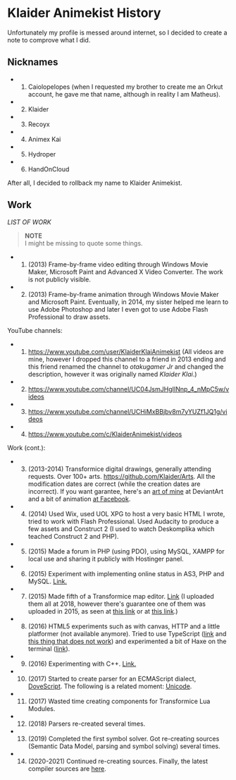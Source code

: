 # Klaider Animekist History

Unfortunately my profile is messed around internet, so I decided to create a note to comprove what I did.

## Nicknames

- 1. Caiolopelopes (when I requested my brother to create me an Orkut account, he gave me that name, although in reality I am Matheus).
- 2. Klaider
- 3. Recoyx
- 4. Animex Kai
- 5. Hydroper
- 6. HandOnCloud

After all, I decided to rollback my name to Klaider Animekist.

## Work

_LIST OF WORK_

> **NOTE**<br>
> I might be missing to quote some things.<br>

- 1. (2013) Frame-by-frame video editing through Windows Movie Maker, Microsoft Paint and Advanced X Video Converter. The work is not publicly visible.
- 2. (2013) Frame-by-frame animation through Windows Movie Maker and Microsoft Paint. Eventually, in 2014, my sister helped me learn to use Adobe Photoshop and later I even got to use Adobe Flash Professional to draw assets.

YouTube channels:
- 1. https://www.youtube.com/user/KlaiderKlaiAnimekist (All videos are mine, however I dropped this channel to a friend in 2013 ending and this friend renamed the channel to _otakugamer Jr_ and changed the description, however it was originally named _Klaider Klai_.)
- 2. https://www.youtube.com/channel/UC04JsmJHgIINnp_4_nMpC5w/videos
- 3. https://www.youtube.com/channel/UCHiMxBBjbv8m7yYUZf1JQ1g/videos
- 4. https://www.youtube.com/c/KlaiderAnimekist/videos

Work (cont.):

- 3. (2013-2014) Transformice digital drawings, generally attending requests. Over 100+ arts. https://github.com/Klaider/Arts. All the modification dates are correct (while the creation dates are incorrect). If you want garantee, here's an [art of mine](https://www.deviantart.com/hydroper/art/Transformice-Drawing-to-Luanpow-478237180) at DeviantArt and a bit of animation [at Facebook](https://www.facebook.com/juwp801/posts/794490747235694).
- 4. (2014) Used Wix, used UOL XPG to host a very basic HTML I wrote, tried to work with Flash Professional. Used Audacity to produce a few assets and Construct 2 (I used to watch Deskomplika which teached Construct 2 and PHP).
- 5. (2015) Made a forum in PHP (using PDO), using MySQL, XAMPP for local use and sharing it publicly with Hostinger panel.
- 6. (2015) Experiment with implementing online status in AS3, PHP and MySQL. [Link.](https://www.youtube.com/watch?v=Y9pas0h8JU4)
- 7. (2015) Made fifth of a Transformice map editor. [Link](https://www.mediafire.com/file/7k723p60pbt74cq/MapEditors_by_KlaiderAnimekist.zip/file) (I uploaded them all at 2018, however there's guarantee one of them was uploaded in 2015, as seen at [this link](https://www.mediafire.com/file/chr41ct84pvcn4o/MapperQuery_by_KlaiderAnimekist.rar/file) or at [this link](https://atelier801.com/topic?f=6&t=810052).)
- 8. (2016) HTML5 experiments such as with canvas, HTTP and a little platformer (not available anymore). Tried to use TypeScript ([link](https://stackoverflow.com/questions/41040024/destructuring-assignment-with-private-properties-at-class-results-in-never-used/41041371?) and [this thing that does not work](https://www.mediafire.com/file/rhg2mul606qm3w4/WaveOnline_by_KlaiderAnimekist.zip/file)) and experimented a bit of Haxe on the terminal ([link](https://stackoverflow.com/questions/40961673/how-to-import-packages-in-nested-directories-haxe?)).
- 9. (2016) Experimenting with C++. [Link.](https://stackoverflow.com/q/46037260)
- 10. (2017) Started to create parser for an ECMAScript dialect, [DoveScript](https://github.com/dovescript/DeveloperNetwork#demonstration). The following is a related moment: [Unicode](https://stackoverflow.com/q/42284926).
- 11. (2017) Wasted time creating components for Transformice Lua Modules.
- 12. (2018) Parsers re-created several times.
- 13. (2019) Completed the first symbol solver. Got re-creating sources (Semantic Data Model, parsing and symbol solving) several times.
- 14. (2020-2021) Continued re-creating sources. Finally, the latest compiler sources are [here](https://github.com/dovescript/Compiler).
